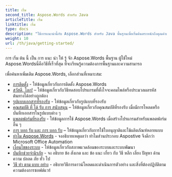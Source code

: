 ```yaml
---
title: เริ่ม
second_title: Aspose.Words สําหรับ Java
articleTitle: เริ่ม
linktitle: เริ่ม
type: docs
description: "ใช้การแนะนํานี้กับ Aspose.Words สําหรับ Java พื้นฐานเพื่อเริ่มต้นตระหนักถึงคุณค่าของ Aspose.Words สําหรับธุรกิจของคุณ"
weight: 10
url: /th/java/getting-started/
---
```


การ เริ่ม ต้น นี้ เป็น การ แนะ นํา ให้ รู้ จัก Aspose.Words พื้นฐาน ผู้ใช้ใหม่ Aspose.Wordsนี่คือวิธีที่เร็วที่สุด ที่จะเรียนรู้ความต้องการพื้นฐานและความสามารถ

เพื่อค้นหาเพิ่มเติม Aspose.Words, เลือกส่วนที่เหมาะสม:

- [การติดตั้ง](/words/th/java/installation/) - ให้ข้อมูลเกี่ยวกับการติดตั้ง Aspose.Words
- [สวัสดี, โลก!](/words/th/java/hello-world/) – ให้ข้อมูลเกี่ยวกับวิธีทดสอบโปรแกรมที่ตั้งใจจะคอมไพล์หรือประมวลผลรหัสต้นทางได้อย่างถูกต้อง
- [รูปแบบเอกสารที่รองรับ](/words/th/java/supported-document-formats/) - ให้ข้อมูลเกี่ยวกับรูปแบบที่รองรับ
- [คุณสมบัติ ที่ ได้ รับ การ สนับสนุน](/words/th/java/features/) – ให้ข้อมูลเกี่ยวกับคุณสมบัติที่รองรับ เมื่อมีการโหลดหรือบันทึกเอกสารในรูปแบบต่าง ๆ
- [แพลตฟอร์มที่รองรับ](https://docs.aspose.com/words/java/platforms-and-interoperability/) - ให้ข้อมูลการใช้ Aspose.Words เมื่อสร้างโปรแกรมสําหรับแพลตฟอร์มอื่น ๆ
- [การ บอก รับ และ การ บอก รับ](/words/th/java/licensing/) – ให้ข้อมูลเกี่ยวกับการใช้ใบอนุญาติและใช้ผลิตภัณฑ์หลายแบบ
- [ทําไม Aspose.Words](https://docs.aspose.com/words/java/aspose-words-or-other-solutions/) - จงอธิบายเหตุผลว่า ทําไมส่วนประกอบ Aspostive จึงดีกว่า Microsoft Office Automation
- [เงื่อนไขของระบบ](/words/th/java/system-requirements/) - ให้ข้อมูลเกี่ยวกับสภาพแวดล้อมของระบบและระบบพัฒนา
- [บันทึกช่วยจํานิรภัย](/words/th/java/security/) - จง อธิบาย ข้อ สังเกต และ ข้อ แนะ เกี่ยว กับ วิธี หลีก เลี่ยง ปัญหา ด้าน ความ ปลอด ภัย ทั่ว ไป
- [วิธี ทํา ตาม แบบ อย่าง](/words/th/java/how-to-run-the-examples/) - อธิบายวิธีการดาวน์โหลดและดําเนินการตัวอย่าง และสิ่งที่ต้องปฏิบัติตามความต้องการซอฟต์แวร์
